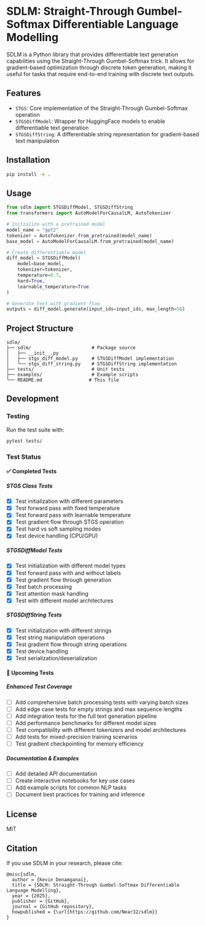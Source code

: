 # SDLM: Straight-Through Gumbel-Softmax Differentiable Language Modelling

SDLM is a Python library that provides differentiable text generation capabilities using the Straight-Through Gumbel-Softmax trick. It allows for gradient-based optimization through discrete token generation, making it useful for tasks that require end-to-end training with discrete text outputs.

## Features

- `STGS`: Core implementation of the Straight-Through Gumbel-Softmax operation
- `STGSDiffModel`: Wrapper for HuggingFace models to enable differentiable text generation
- `STGSDiffString`: A differentiable string representation for gradient-based text manipulation

## Installation

```bash
pip install -e .
```

## Usage

```python
from sdlm import STGSDiffModel, STGSDiffString
from transformers import AutoModelForCausalLM, AutoTokenizer

# Initialize with a pretrained model
model_name = "gpt2"
tokenizer = AutoTokenizer.from_pretrained(model_name)
base_model = AutoModelForCausalLM.from_pretrained(model_name)

# Create differentiable model
diff_model = STGSDiffModel(
    model=base_model,
    tokenizer=tokenizer,
    temperature=0.7,
    hard=True,
    learnable_temperature=True
)

# Generate text with gradient flow
outputs = diff_model.generate(input_ids=input_ids, max_length=50)
```

## Project Structure

```
sdlm/
├── sdlm/                      # Package source
│   ├── __init__.py
│   ├── stgs_diff_model.py     # STGSDiffModel implementation
│   └── stgs_diff_string.py    # STGSDiffString implementation
├── tests/                     # Unit tests
├── examples/                  # Example scripts
└── README.md                 # This file
```

## Development

### Testing

Run the test suite with:

```bash
pytest tests/
```

### Test Status

#### ✅ Completed Tests

##### STGS Class Tests
- [x] Test initialization with different parameters
- [x] Test forward pass with fixed temperature
- [x] Test forward pass with learnable temperature
- [x] Test gradient flow through STGS operation
- [x] Test hard vs soft sampling modes
- [x] Test device handling (CPU/GPU)

##### STGSDiffModel Tests
- [x] Test initialization with different model types
- [x] Test forward pass with and without labels
- [x] Test gradient flow through generation
- [x] Test batch processing
- [x] Test attention mask handling
- [x] Test with different model architectures

##### STGSDiffString Tests
- [x] Test initialization with different strings
- [x] Test string manipulation operations
- [x] Test gradient flow through string operations
- [x] Test device handling
- [x] Test serialization/deserialization

#### 🚧 Upcoming Tests

##### Enhanced Test Coverage
- [ ] Add comprehensive batch processing tests with varying batch sizes
- [ ] Add edge case tests for empty strings and max sequence lengths
- [ ] Add integration tests for the full text generation pipeline
- [ ] Add performance benchmarks for different model sizes
- [ ] Test compatibility with different tokenizers and model architectures
- [ ] Add tests for mixed-precision training scenarios
- [ ] Test gradient checkpointing for memory efficiency

##### Documentation & Examples
- [ ] Add detailed API documentation
- [ ] Create interactive notebooks for key use cases
- [ ] Add example scripts for common NLP tasks
- [ ] Document best practices for training and inference

## License

MIT

## Citation

If you use SDLM in your research, please cite:

```
@misc{sdlm,
  author = {Kevin Denamganaï},
  title = {SDLM: Straight-Through Gumbel-Softmax Differentiable Language Modelling},
  year = {2025},
  publisher = {GitHub},
  journal = {GitHub repository},
  howpublished = {\url{https://github.com/Near32/sdlm}}
}
```
